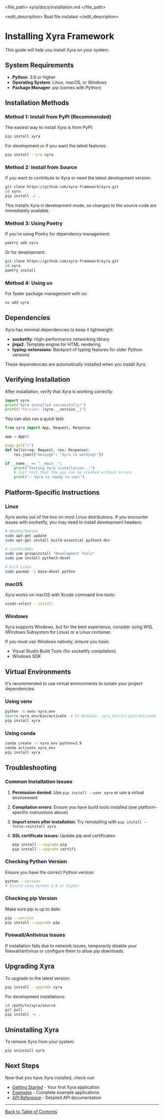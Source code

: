 <file_path>
xyra/docs/installation.md
</file_path>

<edit_description>
Buat file instalasi
</edit_description>

# Installing Xyra Framework

This guide will help you install Xyra on your system.

## System Requirements

- **Python**: 3.8 or higher
- **Operating System**: Linux, macOS, or Windows
- **Package Manager**: pip (comes with Python)

## Installation Methods

### Method 1: Install from PyPI (Recommended)

The easiest way to install Xyra is from PyPI:

```bash
pip install xyra
```

For development or if you want the latest features:

```bash
pip install --pre xyra
```

### Method 2: Install from Source

If you want to contribute to Xyra or need the latest development version:

```bash
git clone https://github.com/xyra-framework/xyra.git
cd xyra
pip install -e .
```

This installs Xyra in development mode, so changes to the source code are immediately available.

### Method 3: Using Poetry

If you're using Poetry for dependency management:

```bash
poetry add xyra
```

Or for development:

```bash
git clone https://github.com/xyra-framework/xyra.git
cd xyra
poetry install
```

### Method 4: Using uv

For faster package management with uv:

```bash
uv add xyra
```

## Dependencies

Xyra has minimal dependencies to keep it lightweight:

- **socketify**: High-performance networking library
- **jinja2**: Template engine for HTML rendering
- **typing-extensions**: Backport of typing features for older Python versions

These dependencies are automatically installed when you install Xyra.

## Verifying Installation

After installation, verify that Xyra is working correctly:

```python
import xyra
print("Xyra installed successfully!")
print(f"Version: {xyra.__version__}")
```

You can also run a quick test:

```python
from xyra import App, Request, Response

app = App()

@app.get("/")
def hello(req: Request, res: Response):
    res.json({"message": "Xyra is working!"})

if __name__ == "__main__":
    print("Testing Xyra installation...")
    # Just test that the app can be created without errors
    print("✅ Xyra is ready to use!")
```

## Platform-Specific Instructions

### Linux

Xyra works out of the box on most Linux distributions. If you encounter issues with socketify, you may need to install development headers:

```bash
# Ubuntu/Debian
sudo apt-get update
sudo apt-get install build-essential python3-dev

# CentOS/RHEL
sudo yum groupinstall "Development Tools"
sudo yum install python3-devel

# Arch Linux
sudo pacman -S base-devel python
```

### macOS

Xyra works on macOS with Xcode command line tools:

```bash
xcode-select --install
```

### Windows

Xyra supports Windows, but for the best experience, consider using WSL (Windows Subsystem for Linux) or a Linux container.

If you must use Windows natively, ensure you have:

- Visual Studio Build Tools (for socketify compilation)
- Windows SDK

## Virtual Environments

It's recommended to use virtual environments to isolate your project dependencies:

### Using venv

```bash
python -m venv xyra_env
source xyra_env/bin/activate  # On Windows: xyra_env\Scripts\activate
pip install xyra
```

### Using conda

```bash
conda create -n xyra_env python=3.9
conda activate xyra_env
pip install xyra
```

## Troubleshooting

### Common Installation Issues

1. **Permission denied**: Use `pip install --user xyra` or use a virtual environment

2. **Compilation errors**: Ensure you have build tools installed (see platform-specific instructions above)

3. **Import errors after installation**: Try reinstalling with `pip install --force-reinstall xyra`

4. **SSL certificate issues**: Update pip and certificates:
   ```bash
   pip install --upgrade pip
   pip install --upgrade certifi
   ```

### Checking Python Version

Ensure you have the correct Python version:

```bash
python --version
# Should show Python 3.8 or higher
```

### Checking pip Version

Make sure pip is up to date:

```bash
pip --version
pip install --upgrade pip
```

### Firewall/Antivirus Issues

If installation fails due to network issues, temporarily disable your firewall/antivirus or configure them to allow pip downloads.

## Upgrading Xyra

To upgrade to the latest version:

```bash
pip install --upgrade xyra
```

For development installations:

```bash
cd /path/to/xyra/source
git pull
pip install -e .
```

## Uninstalling Xyra

To remove Xyra from your system:

```bash
pip uninstall xyra
```

## Next Steps

Now that you have Xyra installed, check out:

- [Getting Started](getting-started.md) - Your first Xyra application
- [Examples](examples.md) - Complete example applications
- [API Reference](api-reference.md) - Detailed API documentation

---

[Back to Table of Contents](../README.md)